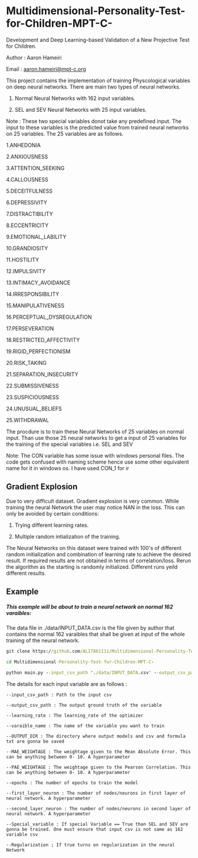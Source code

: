 # Multidimensional-Personality-Test-for-Children-MPT-C-
Development and Deep Learning-based Validation of a New Projective Test for Children. 

Author : Aaron Hameiri

Email : aaron.hameiri@mpt-c.org

This project contains the implementation of training Physcological variables on deep neural networks.
There are main two types of neural networks.

1. Normal Neural Networks with 162 input variables.

2. SEL and SEV Neural Networks with 25 input variables.

Note : These two special variables donot take any predefined input. The input to these variables is the predicted value from trained neural networks on 25 variables. The 25 variables are as follows.

1.ANHEDONIA 

2.ANXIOUSNESS 

3.ATTENTION_SEEKING 

4.CALLOUSNESS 

5.DECEITFULNESS 

6.DEPRESSIVITY 

7.DISTRACTIBILITY 

8.ECCENTRICITY 

9.EMOTIONAL_LABILITY 

10.GRANDIOSITY 

11.HOSTILITY 

12.IMPULSIVITY 

13.INTIMACY_AVOIDANCE 

14.IRRESPONSIBILITY 

15.MANIPULATIVENESS 

16.PERCEPTUAL_DYSREGULATION 

17.PERSEVERATION 

18.RESTRICTED_AFFECTIVITY 

19.RIGID_PERFECTIONISM 

20.RISK_TAKING 

21.SEPARATION_INSECURITY 

22.SUBMISSIVENESS 

23.SUSPICIOUSNESS 

24.UNUSUAL_BELIEFS 

25.WITHDRAWAL

The procdure is to train these Neural Networks of 25 variables on normal input. Than use those 25 neural networks to get a input of 25 variables for the training of the special variables i.e. SEL and SEV 

Note: The CON variable has some issue with windows personal files. The code gets confused with naming scheme hence use some other equivalent name for it in windows os. I have used CON_1 for ir 



## Gradient Explosion

Due to very difficult dataset. Gradient explosion is very common. While training the neural Network the user may notice NAN in the loss. This can only be avoided by certain conditions:

1. Trying different learning rates.

2. Multiple random intialization of the training.

The Neural Networks on this dataset were trained with 100's of different random initialization and combination of learning rate to achieve the desired result.
If required results are not obtained in terms of correlation/loss. Rerun the algorithm as the starting is randomly initialized. Different runs yeild different results.

## Example

##### This example will be about to train a neural network on normal 162 varaibles:

The data file in ./data/INPUT_DATA.csv is the file given by author that contains the normal 162 varaibles that shall be given at input of the whole training of the neural network. 


```bat
git clone https://github.com/ALI7861111/Multidimensional-Personality-Test-for-Children-MPT-C-.git

cd Multidimensional-Personality-Test-for-Children-MPT-C-

python main.py --input_csv_path './data/INPUT_DATA.csv' --output_csv_path './data/PAG.csv' --learning_rate 0.00001 --varaible_name 'PAG' --OUTPUT_DIR './output/' --MAE_WEIGHTAGE 1 --PAE_WEIGHTAGE 5 --epochs 50 --first_layer_neuron 162 --second_layer_neuron 2048 --Special_variable False --Regularization False 

```

The details for each input variable are as follows :

```
--input_csv_path : Path to the input csv 

--output_csv_path : The output ground truth of the variable 

--learning_rate : The learning_rate of the optimizer

--varaible_name : The name of the variable you want to train

--OUTPUT_DIR : The directory where output models and csv and formula txt are gonna be saved 

--MAE_WEIGHTAGE : The weightage given to the Mean Absolute Error. This can be anything between 0- 10. A hyperparameter

--PAE_WEIGHTAGE : The weightage given to the Pearson Correlation. This can be anything between 0- 10. A hyperparameter

--epochs : The number of epochs to train the model

--first_layer_neuron : The number of nodes/neurons in first layer of neural network. A hyperparameter

--second_layer_neuron : The number of nodes/neurons in second layer of neural network. A hyperparameter

--Special_variable : If special Variable == True than SEL and SEV are gonna be trained. One must ensure that input csv is not same as 162 variable csv

--Regularization ; If true turns on regularization in the neural Network 

```












